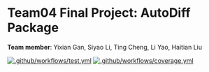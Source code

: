 # Team04 Final Project: AutoDiff Package
 
**Team member**: Yixian Gan, Siyao Li, Ting Cheng, Li Yao, Haitian Liu

[![.github/workflows/test.yml](https://code.harvard.edu/CS107/team04/actions/workflows/test.yml/badge.svg)](https://code.harvard.edu/CS107/team04/actions/workflows/test.yml)
[![.github/workflows/coverage.yml](https://code.harvard.edu/CS107/team04/actions/workflows/coverage.yml/badge.svg)](https://code.harvard.edu/CS107/team04/actions/workflows/coverage.yml)
